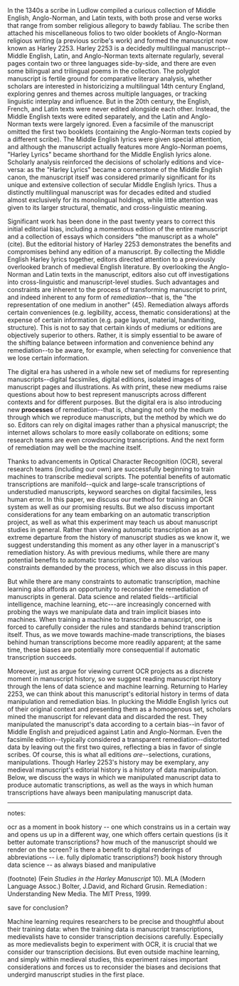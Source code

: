 In the 1340s a scribe in Ludlow compiled a curious collection of Middle English, Anglo-Norman, and Latin texts, with both prose and verse works that range from somber religious allegory to bawdy fabliau. The scribe then attached his miscellaneous folios to two older booklets of Anglo-Norman religious writing (a previous scribe's work) and formed the manuscript now known as Harley 2253. Harley 2253 is a decidedly multilingual manuscript--Middle English, Latin, and Anglo-Norman texts alternate regularly, several pages contain two or three languages side-by-side, and there are even some bilingual and trilingual poems in the collection. The polyglot manuscript is fertile ground for comparative literary analysis, whether scholars are interested in historicizing a multilingual 14th century England, exploring genres and themes across multiple languages, or tracking linguistic interplay and influence. But in the 20th century, the English, French, and Latin texts were never edited alongside each other. Instead, the Middle English texts were edited separately, and the Latin and Anglo-Norman texts were largely ignored. Even a facsimile of the manuscript omitted the first two booklets (containing the Anglo-Norman texts copied by a different scribe). The Middle English lyrics were given special attention, and although the manuscript actually features more Anglo-Norman poems, "Harley Lyrics" became shorthand for the Middle English lyrics alone. Scholarly analysis reinforced the decisions of scholarly editions and vice-versa: as the "Harley Lyrics" became a cornerstone of the Middle English canon, the manuscript itself was considered primarily significant for its unique and extensive collection of secular Middle English lyrics. Thus a distinctly multilingual manuscript was for decades edited and studied almost exclusively for its monolingual holdings, while little attention was given to its larger structural, thematic, and cross-linguistic meaning.

Significant work has been done in the past twenty years to correct this initial editorial bias, including a momentous edition of the entire manuscript and a collection of essays which considers "the manuscript as a whole" (cite). But the editorial history of Harley 2253 demonstrates the benefits and compromises behind any edition of a manuscript. By collecting the Middle English Harley lyrics together, editors directed attention to a previously overlooked branch of medieval English literature. By overlooking the Anglo-Norman and Latin texts in the manuscript, editors also cut off investigations into cross-linguistic and manuscript-level studies. Such advantages and constraints are inherent to the process of transforming manuscript to print, and indeed inherent to any form of *remediation*--that is, the "the representation of one medium in another" (45). Remediation always affords certain conveniences (e.g. legibility, access, thematic considerations) at the expense of certain information (e.g. page layout, material, handwriting, structure). This is not to say that certain kinds of mediums or editions are objectively superior to others. Rather, it is simply essential to be aware of the shifting balance between information and convenience behind any remediation--to be aware, for example, when selecting for convenience that we lose certain information.

The digital era has ushered in a whole new set of mediums for representing manuscripts--digital facsimiles, digital editions, isolated images of manuscript pages and illustrations. As with print, these new mediums raise questions about how to best represent manuscripts across different contexts and for different purposes. But the digital era is also introducing new **processes** of remediation--that is, changing not only the medium through which we reproduce manuscripts, but the method by which we do so. Editors can rely on digital images rather than a physical manuscript; the internet allows scholars to more easily collaborate on editions; some research teams are even crowdsourcing transcriptions. And the next form of remediation may well be the machine itself.

Thanks to advancements in Optical Character Recognition (OCR), several research teams (including our own) are successfully beginning to train machines to transcribe medieval scripts. The potential benefits of automatic transcriptions are manifold--quick and large-scale transcriptions of understudied manuscripts, keyword searches on digital facsimiles, less human error. In this paper, we discuss our method for training an OCR system as well as our promising results. But we also discuss important considerations for any team embarking on an automatic transcription project, as well as what this experiment may teach us about manuscript studies in general. Rather than viewing automatic transcription as an extreme departure from the history of manuscript studies as we know it, we suggest understanding this moment as any other layer in a manuscript's remediation history. As with previous mediums, while there are many potential benefits to automatic transcription, there are also various constraints demanded by the process, which we also discuss in this paper.

But while there are many constraints to automatic transcription, machine learning also affords an opportunity to reconsider the remediation of manuscripts in general. Data science and related fields--artificial intelligence, machine learning, etc---are increasingly concerned with probing the ways we manipulate data and train implicit biases into machines. When training a machine to transcribe a manuscript, one is forced to carefully consider the rules and standards behind transcription itself. Thus, as we move towards machine-made transcriptions, the biases behind human transcriptions become more readily apparent; at the same time, these biases are potentially more consequential if automatic transcription succeeds.

Moreover, just as argue for viewing current OCR projects as a discrete moment in manuscript history, so we suggest reading manuscript history through the lens of data science and machine learning. Returning to Harley 2253, we can think about this manuscript's editorial history in terms of data manipulation and remediation bias. In plucking the Middle English lyrics out of their original context and presenting them as a homogenous set, scholars mined the manuscript for relevant data and discarded the rest. They manipulated the manuscript's data according to a certain bias--in favor of Middle English and prejudiced against Latin and Anglo-Norman. Even the facsimile edition--typically considered a transparent remediation--distorted data by leaving out the first two quires, reflecting a bias in favor of single scribes. Of course, this is what all editions *are*--selections, curations, manipulations. Though Harley 2253's history may be exemplary, any medieval manuscript's editorial history is a history of data manipulation. Below, we discuss the ways in which we manipulated manuscript data to produce automatic transcriptions, as well as the ways in which human transcriptions have always been manipulating manuscript data. 

---
notes:

ocr as a moment in book history -- one which constrains us in a certain way and opens us up in a different way, one which offers certain questions (is it better automate transcriptions? how much of the manuscript should we render on the screen? is there a benefit to digital renderings of abbreviations -- i.e. fully diplomatic transcriptions?)
book history through data science -- as always biased and manipulative


(footnote) (Fein *Studies in the Harley Manuscript* 10).
MLA (Modern Language Assoc.)
Bolter, J.David, and Richard Grusin. Remediation : Understanding New Media. The MIT Press, 1999.

save for conclusion?

Machine learning requires researchers to be precise and thoughtful about their training data: when the training data is manuscript transcriptions, medievalists have to consider transcription decisions carefully. Especially as more medievalists begin to experiment with OCR, it is crucial that we consider our transcription decisions. But even outside machine learning, and simply within medieval studies, this experiment raises important considerations and forces us to reconsider the biases and decisions that undergird manuscript studies in the first place.
